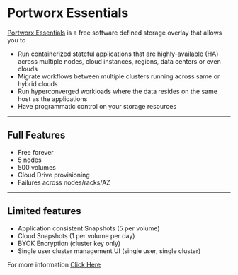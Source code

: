 # Portworx Essentials

[Portworx Essentials](https://portworx.com/)  is a free software defined storage overlay that allows you to

  *  Run containerized stateful applications that are highly-available (HA) across multiple nodes, cloud instances, regions, data centers or even clouds
  *  Migrate workflows between multiple clusters running across same or hybrid clouds
  *  Run hyperconverged workloads where the data resides on the same host as the applications
  *  Have programmatic control on your storage resources

----
## Full Features
  * Free forever
  * 5 nodes
  * 500 volumes
  * Cloud Drive provisioning
  * Failures across nodes/racks/AZ 

----
## Limited features
  * Application consistent Snapshots (5 per volume)
  * Cloud Snapshots (1 per volume per day)
  * BYOK Encryption (cluster key only)
  * Single user cluster management UI (single user, single cluster) 

For more information [Click Here](https://portworx.com/products/features/)